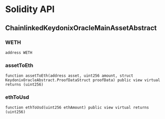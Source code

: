 # Solidity API

## ChainlinkedKeydonixOracleMainAssetAbstract

### WETH

```solidity
address WETH
```

### assetToEth

```solidity
function assetToEth(address asset, uint256 amount, struct KeydonixOracleAbstract.ProofDataStruct proofData) public view virtual returns (uint256)
```

### ethToUsd

```solidity
function ethToUsd(uint256 ethAmount) public view virtual returns (uint256)
```


